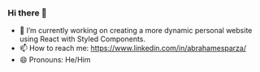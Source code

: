 ### Hi there 👋

- 🔭 I’m currently working on creating a more dynamic personal website using React with Styled Components.
- 📫 How to reach me: https://www.linkedin.com/in/abrahamesparza/
- 😄 Pronouns: He/Him

<!--
**abrahamesparza/AbrahamEsparza** is a ✨ _special_ ✨ repository because its `README.md` (this file) appears on your GitHub profile.

Here are some ideas to get you started:

- 🔭 I’m currently working on ...
- 🌱 I’m currently learning ...
- 👯 I’m looking to collaborate on ...
- 🤔 I’m looking for help with ...
- 💬 Ask me about ...
- 📫 How to reach me: ...
- 😄 Pronouns: ...
- ⚡ Fun fact: ...
-->
